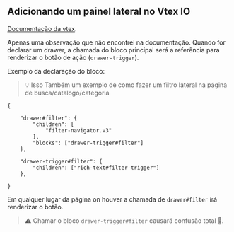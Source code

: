 ## Adicionando um painel lateral no Vtex IO

[Documentação da vtex](https://developers.vtex.com/vtex-developer-docs/docs/vtex-store-drawer).

Apenas uma observação que não encontrei na documentação.
Quando for declarar um drawer, a chamada do bloco principal será a referência para renderizar o botão de ação (`drawer-trigger`).

Exemplo da declaração do bloco:
> 💡 Isso Também um exemplo de como fazer um filtro lateral na página de busca/catalogo/categoria
```
{

    "drawer#filter": {
        "children": [
            "filter-navigator.v3"
        ],
        "blocks": ["drawer-trigger#filter"]
    },

    "drawer-trigger#filter": {
        "children": ["rich-text#filter-trigger"]
    },

}
```

Em qualquer lugar da página on houver a chamada de `drawer#filter` irá renderizar o botão.
> :warning: Chamar o bloco `drawer-trigger#filter` causará confusão total 🤣.